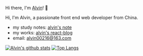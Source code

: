 Hi there, I'm [Alvin](https://alvin.run/)! 👋

Hi, I'm Alvin, a passionate front end web developer from China.

- my study notes: [alvin's note](https://alvin.run/)
- my works: [alvin's react-blog](https://blog.alvin.run/)
- email: alvin00216@163.com

[![Alvin's github stats](https://github-readme-stats.vercel.app/api?username=alvin0216&show_icons=true)](https://alvin.run)
[![Top Langs](https://github-readme-stats.vercel.app/api/top-langs/?username=alvin0216&layout=compact)](https://alvin.run)

<!--

[![ReadMe Card](https://github-readme-stats.vercel.app/api/pin/?username=alvin0216&repo=react-blog)](https://github.com/anuraghazra/github-readme-stats)

-->
